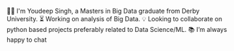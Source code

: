 🧑‍🎓 I'm Youdeep Singh, a Masters in Big Data graduate from Derby University.
⏳ Working on analysis of Big Data.
💡 Looking to collaborate on python based projects preferably related to Data Science/ML.
📚 I’m always happy to chat
